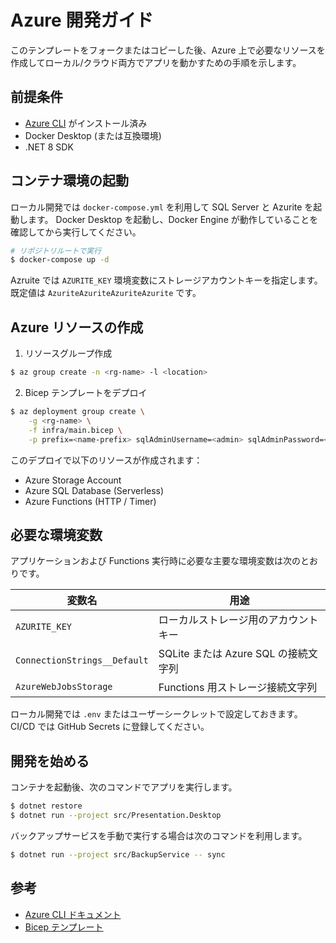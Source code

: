 # Azure 開発ガイド

このテンプレートをフォークまたはコピーした後、Azure 上で必要なリソースを作成してローカル/クラウド両方でアプリを動かすための手順を示します。

## 前提条件

- [Azure CLI](https://learn.microsoft.com/cli/azure/install-azure-cli) がインストール済み
- Docker Desktop (または互換環境)
- .NET 8 SDK

## コンテナ環境の起動

ローカル開発では `docker-compose.yml` を利用して SQL Server と Azurite を起動します。
Docker Desktop を起動し、Docker Engine が動作していることを確認してから実行してください。

```bash
# リポジトリルートで実行
$ docker-compose up -d
```

Azruite では `AZURITE_KEY` 環境変数にストレージアカウントキーを指定します。既定値は `AzuriteAzuriteAzuriteAzurite` です。

## Azure リソースの作成

1. リソースグループ作成

```bash
$ az group create -n <rg-name> -l <location>
```

2. Bicep テンプレートをデプロイ

```bash
$ az deployment group create \
    -g <rg-name> \
    -f infra/main.bicep \
    -p prefix=<name-prefix> sqlAdminUsername=<admin> sqlAdminPassword=<password>
```

このデプロイで以下のリソースが作成されます：

- Azure Storage Account
- Azure SQL Database (Serverless)
- Azure Functions (HTTP / Timer)

## 必要な環境変数

アプリケーションおよび Functions 実行時に必要な主要な環境変数は次のとおりです。

| 変数名 | 用途 |
|--------|------|
| `AZURITE_KEY` | ローカルストレージ用のアカウントキー |
| `ConnectionStrings__Default` | SQLite または Azure SQL の接続文字列 |
| `AzureWebJobsStorage` | Functions 用ストレージ接続文字列 |

ローカル開発では `.env` またはユーザーシークレットで設定しておきます。CI/CD では GitHub Secrets に登録してください。

## 開発を始める

コンテナを起動後、次のコマンドでアプリを実行します。

```bash
$ dotnet restore
$ dotnet run --project src/Presentation.Desktop
```

バックアップサービスを手動で実行する場合は次のコマンドを利用します。

```bash
$ dotnet run --project src/BackupService -- sync
```

## 参考

- [Azure CLI ドキュメント](https://learn.microsoft.com/cli/azure/)
- [Bicep テンプレート](infra/)

